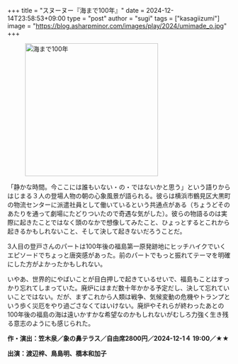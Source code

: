 +++
title = "スヌーヌー『海まで100年』"
date = 2024-12-14T23:58:53+09:00
type = "post"
author = "sugi"
tags = ["kasagiizumi"]
image = "https://blog.asharpminor.com/images/play/2024/umimade_o.jpg"
+++
<figure class="alignleft"><img src="/images/play/2024/umimade_o.jpg" alt="海まで100年" style="width: 300px !important;"></figure>

「静かな時間。今ここには誰もいない・の・ではないかと思う」という語りからはじまる３人の登場人物の朝の心象風景が語られる。彼らは横浜市鶴見区大黒町の物流センターに派遣社員として働いているという共通点がある（ちょうどそのあたりを通って劇場にたどりついたので奇遇な気がした）。彼らの物語るのは実際に起きたことではなく頭のなかで想像してみたこと、ひょっとするとこれから起きるかもしれないこと、そして決して起きないだろうことだ。

3人目の登戸さんのパートは100年後の福島第一原発跡地にヒッチハイクでいくエピソードでちょっと唐突感があった。前のパートでもっと振れてテーマを明確にした方がよかったかもしれない。

いやあ、世界的にやばいことが目白押しで起きているせいで、福島もことはすっかり忘れてしまっていた。廃炉にはまだ数十年かかる予定だし、決して忘れていいことではない。だが、まずこれから人類は戦争、気候変動の危機やトランプという歩く災厄をやり過ごさなくてはいけない。廃炉やそれらが終わったあとの100年後の福島の海は遠いかすかな希望なのかもしれないがむしろ力強く生き残る意志のようにも感じられた。

**作・演出：笠木泉／象の鼻テラス／自由席2800円／2024-12-1４ 19:00／★★**

**出演：渡辺梓、鳥島明、橋本和加子**
